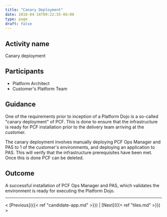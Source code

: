 ```yaml
---
title: "Canary Deployment"
date: 2018-04-16T09:22:55-04:00
type: page
draft: false
---
```

## Activity name
Canary deployment

## Participants
- Platform Architect
- Customer's Platform Team

## Guidance
One of the requirements prior to inception of a Platform Dojo is a so-called "canary deployment" of PCF.  This is done to ensure that the infrastructure is ready for PCF installation prior to the delivery team arriving at the customer.

The canary deployment involves manually deploying PCF Ops Manager and PAS to 1 of the customer's environments, and deploying an application to PAS.  This will verify that the infrastructure prerequisites have been met.  Once this is done PCF can be deleted.

## Outcome
A successful installation of PCF Ops Manager and PAS, which validates the environment is ready for executing the Platform Dojo.

---
< [Previous]({{< ref "candidate-app.md" >}}) | [Next]({{< ref "tiles.md" >}}) >

